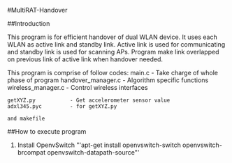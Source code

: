 #MultiRAT-Handover



##Introduction

This program is for efficient handover of dual WLAN device.
It uses each WLAN as active link and standby link.
Active link is used for communicating and standby link is used for scanning APs.
Program make link overlapped on previous link of active link when handover needed.

This program is comprise of follow codes:
	main.c				- Take charge of whole phase of program
	handover_manager.c		- Algorithm specific functions
	wireless_manager.c		- Control wireless interfaces

	getXYZ.py			- Get accelerometer sensor value
	adxl345.pyc			- for getXYZ.py

	and makefile

##How to execute program
1. Install OpenvSwitch "'apt-get install openvswitch-switch openvswitch-brcompat openvswitch-datapath-source"'
